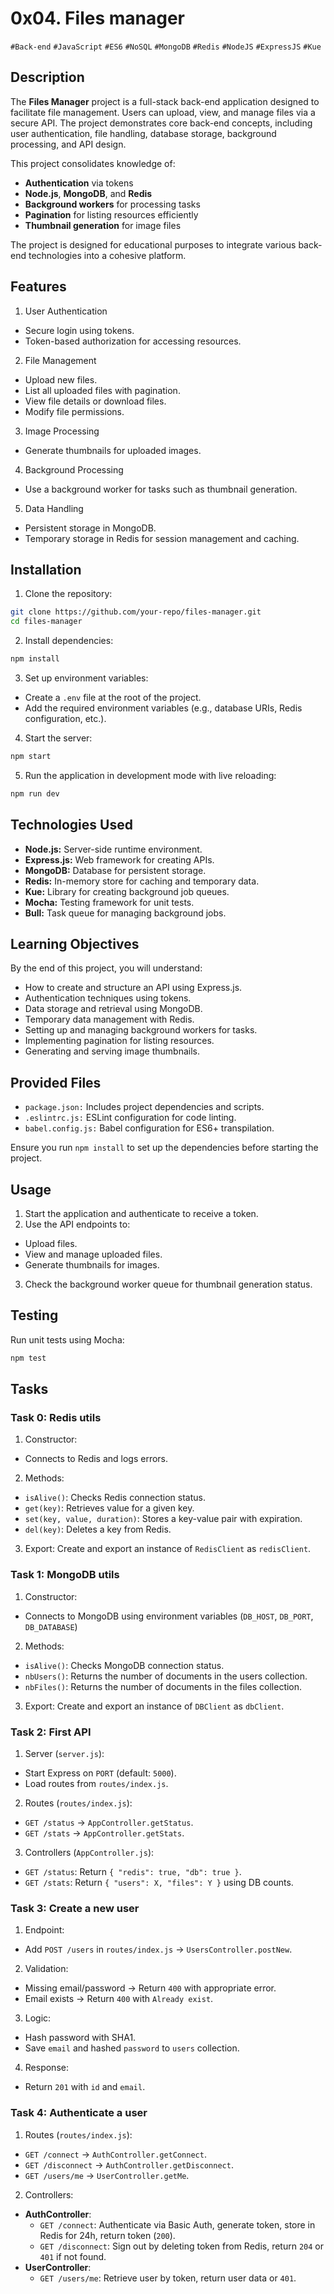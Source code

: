 # 0x04. Files manager
`#Back-end` `#JavaScript` `#ES6` `#NoSQL` `#MongoDB` `#Redis` `#NodeJS` `#ExpressJS` `#Kue`

## Description

The **Files Manager** project is a full-stack back-end application designed to facilitate file management. Users can upload, view, and manage files via a secure API. The project demonstrates core back-end concepts, including user authentication, file handling, database storage, background processing, and API design.

This project consolidates knowledge of:
- **Authentication** via tokens
- **Node.js**, **MongoDB**, and **Redis**
- **Background workers** for processing tasks
- **Pagination** for listing resources efficiently
- **Thumbnail generation** for image files

The project is designed for educational purposes to integrate various back-end technologies into a cohesive platform.

## Features

1. User Authentication
- Secure login using tokens.
- Token-based authorization for accessing resources.

2. File Management
- Upload new files.
- List all uploaded files with pagination.
- View file details or download files.
- Modify file permissions.

3. Image Processing
- Generate thumbnails for uploaded images.

4. Background Processing
- Use a background worker for tasks such as thumbnail generation.

5. Data Handling
- Persistent storage in MongoDB.
- Temporary storage in Redis for session management and caching.

## Installation

1. Clone the repository:
```bash
git clone https://github.com/your-repo/files-manager.git
cd files-manager
```

2. Install dependencies:
```bash
npm install
```

3. Set up environment variables:
- Create a `.env` file at the root of the project.
- Add the required environment variables (e.g., database URIs, Redis configuration, etc.).

4. Start the server:
```bash
npm start
```

5. Run the application in development mode with live reloading:
```bash
npm run dev
```

## Technologies Used

- **Node.js:** Server-side runtime environment.
- **Express.js:** Web framework for creating APIs.
- **MongoDB:** Database for persistent storage.
- **Redis:** In-memory store for caching and temporary data.
- **Kue:** Library for creating background job queues.
- **Mocha:** Testing framework for unit tests.
- **Bull:** Task queue for managing background jobs.

## Learning Objectives

By the end of this project, you will understand:
- How to create and structure an API using Express.js.
- Authentication techniques using tokens.
- Data storage and retrieval using MongoDB.
- Temporary data management with Redis.
- Setting up and managing background workers for tasks.
- Implementing pagination for listing resources.
- Generating and serving image thumbnails.

## Provided Files
- `package.json:` Includes project dependencies and scripts.
- `.eslintrc.js:` ESLint configuration for code linting.
- `babel.config.js:` Babel configuration for ES6+ transpilation.

Ensure you run `npm install` to set up the dependencies before starting the project.

## Usage

1. Start the application and authenticate to receive a token.
2. Use the API endpoints to:
- Upload files.
- View and manage uploaded files.
- Generate thumbnails for images.
3. Check the background worker queue for thumbnail generation status.

## Testing

Run unit tests using Mocha:
```bash
npm test
```

## Tasks

### Task 0: Redis utils

1. Constructor:
- Connects to Redis and logs errors.
2. Methods:
- `isAlive()`: Checks Redis connection status.
- `get(key)`: Retrieves value for a given key.
- `set(key, value, duration)`: Stores a key-value pair with expiration.
- `del(key)`: Deletes a key from Redis.
3. Export: Create and export an instance of `RedisClient` as `redisClient`.

### Task 1: MongoDB utils

1. Constructor:
- Connects to MongoDB using environment variables (`DB_HOST`, `DB_PORT`, `DB_DATABASE`)
2. Methods:
- `isAlive()`: Checks MongoDB connection status.
- `nbUsers()`: Returns the number of documents in the users collection.
- `nbFiles()`: Returns the number of documents in the files collection.
3. Export: Create and export an instance of `DBClient` as `dbClient`.

### Task 2: First API

1. Server (`server.js`):
- Start Express on `PORT` (default: `5000`).
- Load routes from `routes/index.js`.
2. Routes (`routes/index.js`):
- `GET /status` → `AppController.getStatus`.
- `GET /stats` → `AppController.getStats`.
3. Controllers (`AppController.js`):
- `GET /status`: Return `{ "redis": true, "db": true }`.
- `GET /stats`: Return `{ "users": X, "files": Y }` using DB counts.

### Task 3: Create a new user

1. Endpoint:
- Add `POST /users` in `routes/index.js` → `UsersController.postNew`.
2. Validation:
- Missing email/password → Return `400` with appropriate error.
- Email exists → Return `400` with `Already exist`.
3. Logic:
- Hash password with SHA1.
- Save `email` and hashed `password` to `users` collection.
4. Response:
- Return `201` with `id` and `email`.

### Task 4: Authenticate a user

1. Routes (`routes/index.js`):
- `GET /connect` → `AuthController.getConnect`.
- `GET /disconnect` → `AuthController.getDisconnect`.
- `GET /users/me` → `UserController.getMe`.
2. Controllers:
  - **AuthController**:
    - `GET /connect`: Authenticate via Basic Auth, generate token, store in Redis for 24h, return token (`200`).
    - `GET /disconnect`: Sign out by deleting token from Redis, return `204` or `401` if not found.
  - **UserController**:
    - `GET /users/me`: Retrieve user by token, return user data or `401`.
